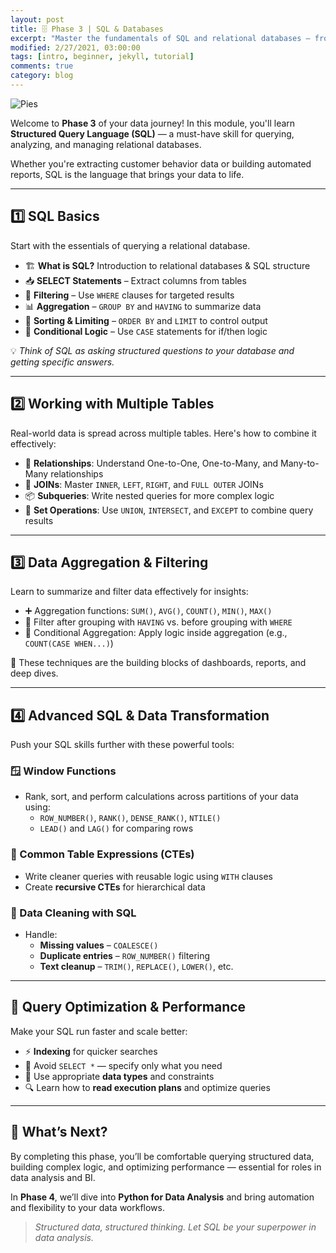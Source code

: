 ```yaml
---
layout: post
title: 🗄️ Phase 3 | SQL & Databases  
excerpt: "Master the fundamentals of SQL and relational databases — from writing queries and joining tables to advanced transformations and performance optimization."
modified: 2/27/2021, 03:00:00
tags: [intro, beginner, jekyll, tutorial]
comments: true
category: blog
---
```


![Pies](https://morwarid1.github.io/images/sql.png)  

Welcome to **Phase 3** of your data journey! In this module, you'll learn **Structured Query Language (SQL)** — a must-have skill for querying, analyzing, and managing relational databases.

Whether you're extracting customer behavior data or building automated reports, SQL is the language that brings your data to life.

---

## 1️⃣ SQL Basics

Start with the essentials of querying a relational database.

- 🏗️ **What is SQL?** Introduction to relational databases & SQL structure  
- 📥 **SELECT Statements** – Extract columns from tables  
- 🧮 **Filtering** – Use `WHERE` clauses for targeted results  
- 📊 **Aggregation** – `GROUP BY` and `HAVING` to summarize data  
- 🔢 **Sorting & Limiting** – `ORDER BY` and `LIMIT` to control output  
- 🧠 **Conditional Logic** – Use `CASE` statements for if/then logic  

💡 *Think of SQL as asking structured questions to your database and getting specific answers.*

---

## 2️⃣ Working with Multiple Tables

Real-world data is spread across multiple tables. Here's how to combine it effectively:

- 🔗 **Relationships**: Understand One-to-One, One-to-Many, and Many-to-Many relationships  
- 🤝 **JOINs**: Master `INNER`, `LEFT`, `RIGHT`, and `FULL OUTER` JOINs  
- 📦 **Subqueries**: Write nested queries for more complex logic  
- 🧩 **Set Operations**: Use `UNION`, `INTERSECT`, and `EXCEPT` to combine query results  

---

## 3️⃣ Data Aggregation & Filtering

Learn to summarize and filter data effectively for insights:

- ➕ Aggregation functions: `SUM()`, `AVG()`, `COUNT()`, `MIN()`, `MAX()`  
- 🎯 Filter after grouping with `HAVING` vs. before grouping with `WHERE`  
- 🧠 Conditional Aggregation: Apply logic inside aggregation (e.g., `COUNT(CASE WHEN...)`)  

🧩 These techniques are the building blocks of dashboards, reports, and deep dives.

---

## 4️⃣ Advanced SQL & Data Transformation

Push your SQL skills further with these powerful tools:

### 🪟 Window Functions

- Rank, sort, and perform calculations across partitions of your data using:
  - `ROW_NUMBER()`, `RANK()`, `DENSE_RANK()`, `NTILE()`
  - `LEAD()` and `LAG()` for comparing rows

### 🧱 Common Table Expressions (CTEs)

- Write cleaner queries with reusable logic using `WITH` clauses
- Create **recursive CTEs** for hierarchical data

### 🧼 Data Cleaning with SQL

- Handle:
  - **Missing values** – `COALESCE()`  
  - **Duplicate entries** – `ROW_NUMBER()` filtering  
  - **Text cleanup** – `TRIM()`, `REPLACE()`, `LOWER()`, etc.  

---

## 🚀 Query Optimization & Performance

Make your SQL run faster and scale better:

- ⚡ **Indexing** for quicker searches  
- 🛑 Avoid `SELECT *` — specify only what you need  
- 🧩 Use appropriate **data types** and constraints  
- 🔍 Learn how to **read execution plans** and optimize queries  

---

## 🎯 What’s Next?

By completing this phase, you’ll be comfortable querying structured data, building complex logic, and optimizing performance — essential for roles in data analysis and BI.

In **Phase 4**, we’ll dive into **Python for Data Analysis** and bring automation and flexibility to your data workflows.

> *Structured data, structured thinking. Let SQL be your superpower in data analysis.*


